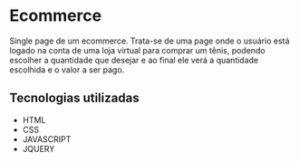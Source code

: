 # Ecommerce
Single page de um ecommerce. Trata-se de uma page onde o usuário está logado na conta de uma loja virtual para comprar um tênis, podendo escolher a quantidade que desejar e ao final ele verá a quantidade escolhida e o valor a ser pago. 

## Tecnologias utilizadas
- HTML
- CSS
- JAVASCRIPT
- JQUERY